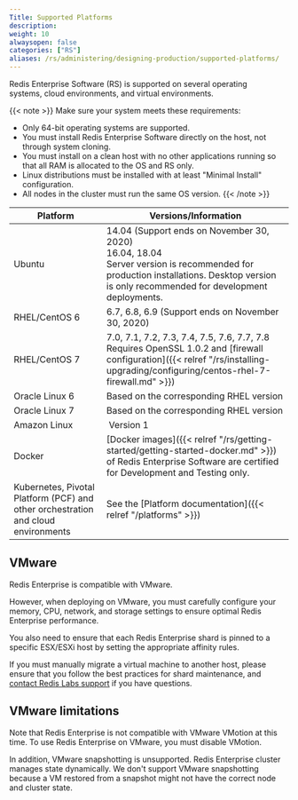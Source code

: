 ```yaml
---
Title: Supported Platforms
description:
weight: 10
alwaysopen: false
categories: ["RS"]
aliases: /rs/administering/designing-production/supported-platforms/
---
```

Redis Enterprise Software (RS) is supported on several operating systems, cloud environments, and virtual environments.

{{< note >}}
Make sure your system meets these requirements:

- Only 64-bit operating systems are supported.
- You must install Redis Enterprise Software directly on the host, not through system cloning.
- You must install on a clean host with no other applications running so that all RAM is allocated to the OS and RS only.
- Linux distributions must be installed with at least "Minimal Install" configuration.
- All nodes in the cluster must run the same OS version.
{{< /note >}}

| **Platform** | **Versions/Information** |
|------------|-----------------|
| Ubuntu | 14.04 (Support ends on November 30, 2020)<br>16.04, 18.04<br>Server version is recommended for production installations. Desktop version is only recommended for development deployments. |
| RHEL/CentOS 6 | 6.7, 6.8, 6.9 (Support ends on November 30, 2020) |
| RHEL/CentOS 7 | 7.0, 7.1, 7.2, 7.3, 7.4, 7.5, 7.6, 7.7, 7.8<br>Requires OpenSSL 1.0.2 and [firewall configuration]({{< relref "/rs/installing-upgrading/configuring/centos-rhel-7-firewall.md" >}}) |
| Oracle Linux 6 | Based on the corresponding RHEL version |
| Oracle Linux 7 | Based on the corresponding RHEL version |
| Amazon Linux | Version 1 |
| Docker | [Docker images]({{< relref "/rs/getting-started/getting-started-docker.md" >}}) of Redis Enterprise Software are certified for Development and Testing only. |
| Kubernetes, Pivotal Platform (PCF) and other orchestration and cloud environments | See the [Platform documentation]({{< relref "/platforms" >}}) |

## VMware

Redis Enterprise is compatible with VMware.

However, when deploying on VMware, you must carefully configure your memory, CPU,
network, and storage settings to ensure optimal Redis Enterprise performance.

You also need to ensure that each Redis Enterprise shard is pinned to a specific ESX/ESXi host by setting the appropriate affinity rules.

If you must manually migrate a virtual machine to another host, please ensure that you follow the best practices for shard maintenance, and [contact Redis Labs support](https://redislabs.com/company/support/) if you have questions.

## VMware limitations

Note that Redis Enterprise is not compatible with VMware VMotion at this time. To use Redis Enterprise on VMware, you must disable VMotion.

In addition, VMware snapshotting is unsupported. Redis Enterprise cluster manages state dynamically. We don't support VMware snapshotting because a VM restored from a snapshot might not have the correct node and cluster state.
